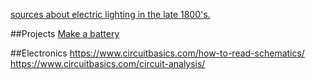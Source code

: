 
[sources about electric lighting in the late 1800's.](https://www.reddit.com/r/AskHistorians/comments/lhdg0f/what_electric_lamp_is_bram_stoker_referring_to/)

##Projects
[Make a battery](https://www.instructables.com/How-to-Turn-Spare-Pocket-Change-into-DIY-Batteries/)

##Electronics
https://www.circuitbasics.com/how-to-read-schematics/  
https://www.circuitbasics.com/circuit-analysis/  
